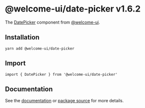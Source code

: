 # @welcome-ui/date-picker v1.6.2

The [DatePicker](http://welcome-ui.com/fields/date-picker) component from [@welcome-ui](http://welcome-ui.com).

## Installation

    yarn add @welcome-ui/date-picker

## Import

    import { DatePicker } from '@welcome-ui/date-picker'

## Documentation

See the [documentation](http://welcome-ui.com/fields/date-picker) or [package source](https://github.com/WTTJ/welcome-ui/tree/v1.6.2/packages/DatePicker) for more details.
